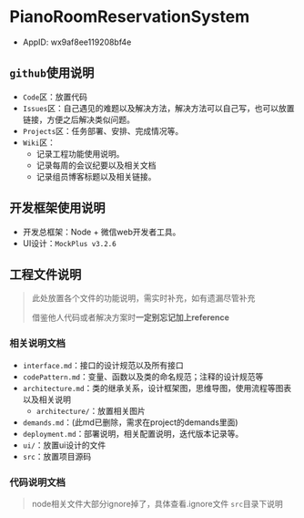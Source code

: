 # PianoRoomReservationSystem
* AppID:	wx9af8ee119208bf4e
## `github`使用说明

* `Code`区：放置代码
* `Issues`区：自己遇见的难题以及解决方法，解决方法可以自己写，也可以放置链接，方便之后解决类似问题。
* `Projects`区：任务部署、安排、完成情况等。
* `Wiki`区：
  * 记录工程功能使用说明。
  * 记录每周的会议纪要以及相关文档
  * 记录组员博客标题以及相关链接。

## 开发框架使用说明

* 开发总框架：Node + 微信web开发者工具。
* UI设计：`MockPlus v3.2.6`

## 工程文件说明

> 此处放置各个文件的功能说明，需实时补充，如有遗漏尽管补充
>
> 借鉴他人代码或者解决方案时**一定别忘记加上reference**

### 相关说明文档

* `interface.md`：接口的设计规范以及所有接口
* `codePattern.md`：变量、函数以及类的命名规范；注释的设计规范等
* `architecture.md`：类的继承关系，设计框架图，思维导图，使用流程等图表以及相关说明
  * `architecture/`：放置相关图片
* `demands.md`：(此md已删除，需求在project的demands里面)
* `deployment.md`：部署说明，相关配置说明，迭代版本记录等。
* `ui/`：放置ui设计的文件
* `src`：放置项目源码

### 代码说明文档
> node相关文件大部分ignore掉了，具体查看.ignore文件
> `src`目录下说明


